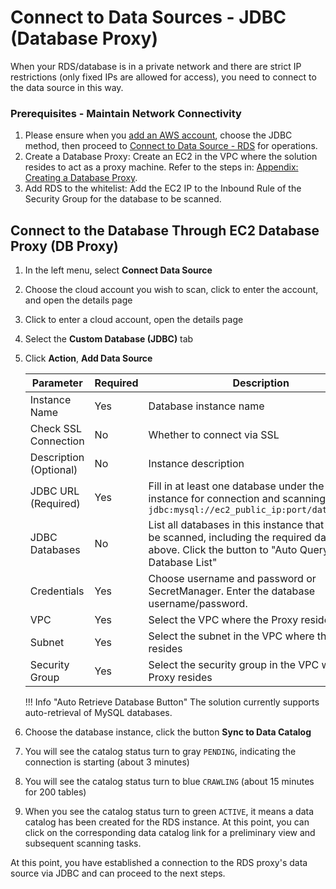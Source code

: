 # Connect to Data Sources - JDBC (Database Proxy)
When your RDS/database is in a private network and there are strict IP restrictions (only fixed IPs are allowed for access), you need to connect to the data source in this way.

### Prerequisites - Maintain Network Connectivity
1. Please ensure when you [add an AWS account](data-source.md), choose the JDBC method, then proceed to [Connect to Data Source - RDS](data-catalog-create-jdbc-database-proxy.md) for operations.
2. Create a Database Proxy: Create an EC2 in the VPC where the solution resides to act as a proxy machine. Refer to the steps in: [Appendix: Creating a Database Proxy](appendix-database-proxy.md).
3. Add RDS to the whitelist: Add the EC2 IP to the Inbound Rule of the Security Group for the database to be scanned.

## Connect to the Database Through EC2 Database Proxy (DB Proxy)
1. In the left menu, select **Connect Data Source**
2. Choose the cloud account you wish to scan, click to enter the account, and open the details page
3. Click to enter a cloud account, open the details page
4. Select the **Custom Database (JDBC)** tab
5. Click **Action**, **Add Data Source**

    | Parameter        | Required | Description                                                                                      |
    |------------------|----------|--------------------------------------------------------------------------------------------------|
    | Instance Name    | Yes      | Database instance name                                                                           |
    | Check SSL Connection | No   | Whether to connect via SSL                                                                       |
    | Description (Optional) | No | Instance description                                                                             |
    | JDBC URL (Required) | Yes    | Fill in at least one database under the database instance for connection and scanning. Format: `jdbc:mysql://ec2_public_ip:port/databasename` |
    | JDBC Databases   | No       | List all databases in this instance that need to be scanned, including the required database above. Click the button to "Auto Query Database List" |
    | Credentials      | Yes      | Choose username and password or SecretManager. Enter the database username/password.             |
    | VPC              | Yes      | Select the VPC where the Proxy resides                                                           |
    | Subnet           | Yes      | Select the subnet in the VPC where the Proxy resides                                             |
    | Security Group   | Yes      | Select the security group in the VPC where the Proxy resides                                     |
    !!! Info "Auto Retrieve Database Button"
        The solution currently supports auto-retrieval of MySQL databases.

6. Choose the database instance, click the button **Sync to Data Catalog**
7. You will see the catalog status turn to gray `PENDING`, indicating the connection is starting (about 3 minutes)
8. You will see the catalog status turn to blue `CRAWLING` (about 15 minutes for 200 tables)
9. When you see the catalog status turn to green `ACTIVE`, it means a data catalog has been created for the RDS instance. At this point, you can click on the corresponding data catalog link for a preliminary view and subsequent scanning tasks.

At this point, you have established a connection to the RDS proxy's data source via JDBC and can proceed to the next steps.
